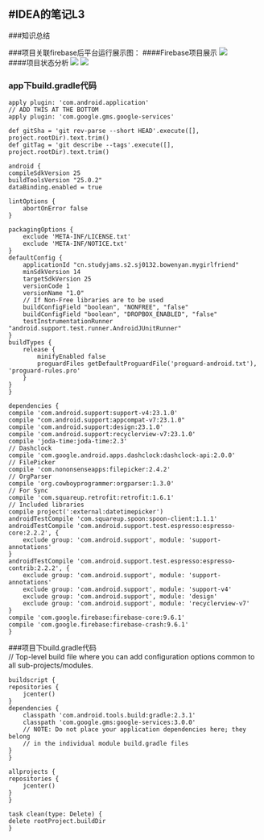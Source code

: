 #IDEA的笔记L3  
---

###知识总结  

###项目关联firebase后平台运行展示图：
####Firebase项目展示
![](http://i.imgur.com/25Pq6ml.png)  
####项目状态分析
![](http://i.imgur.com/7gdcRcD.png)
![](http://i.imgur.com/SQHIoh3.png)

### app下build.gradle代码  

    apply plugin: 'com.android.application'
	// ADD THIS AT THE BOTTOM
	apply plugin: 'com.google.gms.google-services'

	def gitSha = 'git rev-parse --short HEAD'.execute([], project.rootDir).text.trim()
	def gitTag = 'git describe --tags'.execute([], project.rootDir).text.trim()

	android {
    compileSdkVersion 25
    buildToolsVersion "25.0.2"
    dataBinding.enabled = true

    lintOptions {
        abortOnError false
    }

    packagingOptions {
        exclude 'META-INF/LICENSE.txt'
        exclude 'META-INF/NOTICE.txt'
    }
    defaultConfig {
        applicationId "cn.studyjams.s2.sj0132.bowenyan.mygirlfriend"
        minSdkVersion 14
        targetSdkVersion 25
        versionCode 1
        versionName "1.0"
        // If Non-Free libraries are to be used
        buildConfigField "boolean", "NONFREE", "false"
        buildConfigField "boolean", "DROPBOX_ENABLED", "false"
        testInstrumentationRunner "android.support.test.runner.AndroidJUnitRunner"
    }
    buildTypes {
        release {
            minifyEnabled false
            proguardFiles getDefaultProguardFile('proguard-android.txt'), 'proguard-rules.pro'
        }
    }
	}

	dependencies {
    compile 'com.android.support:support-v4:23.1.0'
    compile "com.android.support:appcompat-v7:23.1.0"
    compile 'com.android.support:design:23.1.0'
    compile 'com.android.support:recyclerview-v7:23.1.0'
    compile 'joda-time:joda-time:2.3'
    // Dashclock
    compile 'com.google.android.apps.dashclock:dashclock-api:2.0.0'
    // FilePicker
    compile 'com.nononsenseapps:filepicker:2.4.2'
    // OrgParser
    compile 'org.cowboyprogrammer:orgparser:1.3.0'
    // For Sync
    compile 'com.squareup.retrofit:retrofit:1.6.1'
    // Included libraries
    compile project(':external:datetimepicker')
    androidTestCompile 'com.squareup.spoon:spoon-client:1.1.1'
    androidTestCompile 'com.android.support.test.espresso:espresso-core:2.2.2', {
        exclude group: 'com.android.support', module: 'support-annotations'
    }
    androidTestCompile 'com.android.support.test.espresso:espresso-contrib:2.2.2', {
        exclude group: 'com.android.support', module: 'support-annotations'
        exclude group: 'com.android.support', module: 'support-v4'
        exclude group: 'com.android.support', module: 'design'
        exclude group: 'com.android.support', module: 'recyclerview-v7'
    }
    compile 'com.google.firebase:firebase-core:9.6.1'
    compile 'com.google.firebase:firebase-crash:9.6.1'
	}
  
###项目下build.gradle代码  
    // Top-level build file where you can add configuration options common to all sub-projects/modules.

	buildscript {
    repositories {
        jcenter()
    }
    dependencies {
        classpath 'com.android.tools.build:gradle:2.3.1'
        classpath 'com.google.gms:google-services:3.0.0'
        // NOTE: Do not place your application dependencies here; they belong
        // in the individual module build.gradle files
    }
	}

	allprojects {
    repositories {
        jcenter()
    }
	}

	task clean(type: Delete) {
    delete rootProject.buildDir
	}
